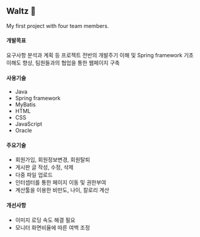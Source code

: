 ## Waltz 🐶
My first project with four team members.

#### 개발목표
요구사항 분석과 계획 등 프로젝트 전반의 개발주기 이해 및 Spring framework 기초 이해도 향상, 팀원들과의 협업을 통한 웹페이지 구축 

#### 사용기술
* Java
* Spring framework
* MyBatis
* HTML
* CSS
* JavaScript
* Oracle

#### 주요기술
* 회원가입, 회원정보변경, 회원탈퇴
* 게시판 글 작성, 수정, 삭제
* 다중 파일 업로드
* 인터셉터를 통한 페이지 이동 및 권한부여
* 계산툴을 이용한 비만도, 나이, 칼로리 계산

#### 개선사항
* 이미지 로딩 속도 해결 필요
* 모니터 화면비율에 따른 여백 조정

